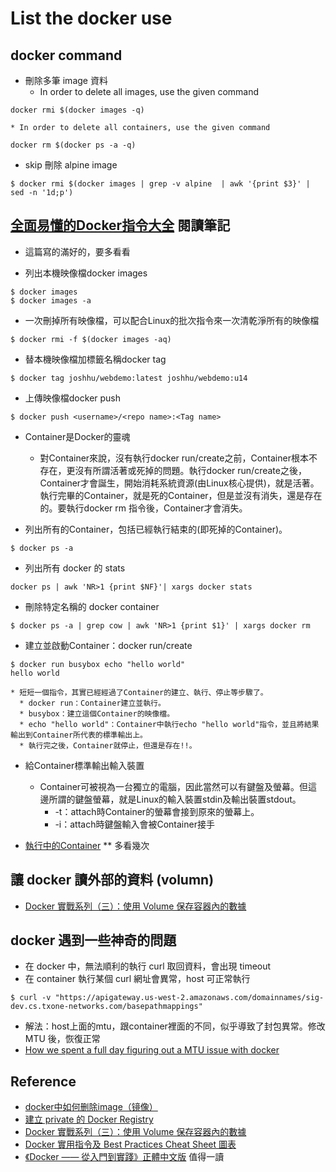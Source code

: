# List the docker use
## docker command
  * 刪除多筆 image 資料
    * In order to delete all images, use the given command
```
docker rmi $(docker images -q)
```
    * In order to delete all containers, use the given command
```
docker rm $(docker ps -a -q)
```
  * skip 刪除 alpine image 
```
$ docker rmi $(docker images | grep -v alpine  | awk '{print $3}' | sed -n '1d;p') 
```

## [全面易懂的Docker指令大全](https://legacy.gitbook.com/book/joshhu/dockercommands/details) 閱讀筆記
  * 這篇寫的滿好的，要多看看

  * 列出本機映像檔docker images
```
$ docker images
$ docker images -a
```

  * 一次刪掉所有映像檔，可以配合Linux的批次指令來一次清乾淨所有的映像檔
```
$ docker rmi -f $(docker images -aq)
```

   * 替本機映像檔加標籤名稱docker tag
```
$ docker tag joshhu/webdemo:latest joshhu/webdemo:u14
```

  * 上傳映像檔docker push
```
$ docker push <username>/<repo name>:<Tag name>
```

  * Container是Docker的靈魂
    * 對Container來說，沒有執行docker run/create之前，Container根本不存在，更沒有所謂活著或死掉的問題。執行docker run/create之後，Container才會誕生，開始消耗系統資源(由Linux核心提供)，就是活著。執行完畢的Container，就是死的Container，但是並沒有消失，還是存在的。要執行docker rm <container>指令後，Container才會消失。

  * 列出所有的Container，包括已經執行結束的(即死掉的Container)。
```
$ docker ps -a
```

  * 列出所有 docker 的 stats 
```
docker ps | awk 'NR>1 {print $NF}'| xargs docker stats
```

  * 刪除特定名稱的 docker container
```
$ docker ps -a | grep cow | awk 'NR>1 {print $1}' | xargs docker rm
```

  * 建立並啟動Container：docker run/create
```
$ docker run busybox echo "hello world"
hello world
```
    * 短短一個指令，其實已經經過了Container的建立、執行、停止等步驟了。
      * docker run：Container建立並執行。
      * busybox：建立這個Container的映像檔。
      * echo "hello world"：Container中執行echo "hello world"指令，並且將結果輸出到Container所代表的標準輸出上。
      * 執行完之後，Container就停止，但還是存在!!。

  * 給Container標準輸出輸入裝置
    * Container可被視為一台獨立的電腦，因此當然可以有鍵盤及螢幕。但這邊所謂的鍵盤螢幕，就是Linux的輸入裝置stdin及輸出裝置stdout。
      * -t：attach時Container的螢幕會接到原來的螢幕上。
      * -i：attach時鍵盤輸入會被Container接手

  * [執行中的Container](https://joshhu.gitbooks.io/dockercommands/content/Containers/DockerRunMore.html) ** 多看幾次

## 讓 docker 讀外部的資料 (volumn)
  * [Docker 實戰系列（三）：使用 Volume 保存容器內的數據](https://larrylu.blog/using-volumn-to-persist-data-in-container-a3640cc92ce4)

## docker 遇到一些神奇的問題
  * 在 docker 中，無法順利的執行 curl 取回資料，會出現 timeout
  * 在 container 執行某個 curl 網址會異常，host 可正常執行
```
$ curl -v "https://apigateway.us-west-2.amazonaws.com/domainnames/sig-dev.cs.txone-networks.com/basepathmappings"
```
  * 解法：host上面的mtu，跟container裡面的不同，似乎導致了封包異常。修改 MTU 後，恢復正常
  * [How we spent a full day figuring out a MTU issue with docker](https://medium.com/@sylwit/how-we-spent-a-full-day-figuring-out-a-mtu-issue-with-docker-4d81fdfe2caf)

## Reference
  * [docker中如何删除image（镜像）](http://yaxin-cn.github.io/Docker/how-to-delete-a-docker-image.html)
  * [建立 private 的 Docker Registry](https://ithelp.ithome.com.tw/articles/10191213)
  * [Docker 實戰系列（三）：使用 Volume 保存容器內的數據](https://larrylu.blog/using-volumn-to-persist-data-in-container-a3640cc92ce4)
  * [Docker 實用指令及 Best Practices Cheat Sheet 圖表](https://blog.wu-boy.com/2016/03/docker-commands-and-best-practices-cheat-sheet/)
  * [《Docker —— 從入門到實踐­》正體中文版](https://legacy.gitbook.com/book/philipzheng/docker_practice/details) 值得一讀
